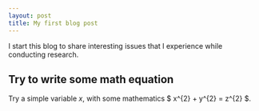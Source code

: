 ```yaml
---
layout: post
title: My first blog post
---
```


I start this blog to share interesting issues that I experience while conducting research.

## Try to write some math equation

Try a simple variable $x$, with some mathematics $ x^{2} + y^{2} = z^{2} $.
